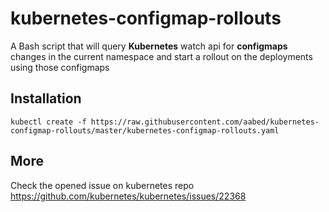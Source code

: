 # kubernetes-configmap-rollouts

A Bash script that will query **Kubernetes** watch api for **configmaps** changes in the current namespace and start a rollout on the deployments using those configmaps

## Installation

`kubectl create -f https://raw.githubusercontent.com/aabed/kubernetes-configmap-rollouts/master/kubernetes-configmap-rollouts.yaml`

## More

Check the opened issue on kubernetes repo https://github.com/kubernetes/kubernetes/issues/22368


